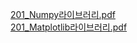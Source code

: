 [201_Numpy라이브러리.pdf](https://github.com/PlanXStudio/meister/files/15015370/201_Numpy.pdf)  
[201_Matplotlib라이브러리.pdf](https://github.com/PlanXStudio/meister/files/15015368/201_Matplotlib.pdf)

